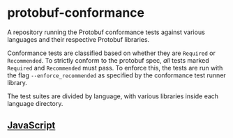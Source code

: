 # protobuf-conformance
A repository running the Protobuf conformance tests against various languages and their respective Protobuf libraries.

Conformance tests are classified based on whether they are `Required` or `Recommended`. To strictly conform to the
protobuf spec, _all_ tests marked `Required` and `Recommended` must pass.  To enforce this, the tests are run with 
the flag `--enforce_recommended` as specified by the conformance test runner library.

The test suites are divided by language, with various libraries inside each language directory.

## [JavaScript](javascript)


